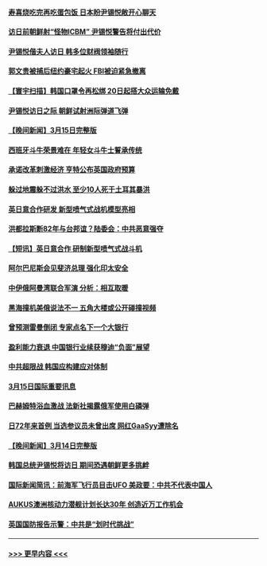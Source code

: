 #### [寿喜烧吃完再吃蛋包饭 日本盼尹锡悦敞开心聊天](../pages/prog202/a103670031.md?t=03161543) 
#### [访日前朝鲜射“怪物ICBM” 尹锡悦警告将付出代价](../pages/prog202/a103670025.md?t=03161543) 
#### [尹锡悦偕夫人访日 韩多位财阀领袖随行](../pages/prog202/a103670003.md?t=03161543) 
#### [郭文贵被捕后纽约豪宅起火 FBI被迫紧急撤离](../pages/prog202/a103669974.md?t=03161543) 
#### [【寰宇扫描】韩国口罩令再松绑 20日起搭大众运输免戴](../pages/prog202/a103669921.md?t=03161543) 
#### [尹锡悦访日之际 朝鲜试射洲际弹道飞弹](../pages/prog202/a103669930.md?t=03161543) 
#### [【晚间新闻】3月15日完整版](../pages/prog202/a103669924.md?t=03161543) 
#### [西班牙斗牛荣景难在 年轻女斗牛士誓承传统](../pages/prog202/a103669802.md?t=03161543) 
#### [承诺改革刺激经济 亨特公布英国政府预算](../pages/prog202/a103669794.md?t=03161543) 
#### [躲过地震躲不过洪水 至少10人死于土耳其暴洪](../pages/prog202/a103669795.md?t=03161543) 
#### [英日意合作研发 新型喷气式战机模型亮相](../pages/prog202/a103669793.md?t=03161543) 
#### [洪都拉斯断82年与台邦谊？陆委会：中共恶意强夺](../pages/prog202/a103669600.md?t=03161543) 
#### [【短讯】英日意合作 研制新型喷气式战斗机](../pages/prog202/a103669601.md?t=03161543) 
#### [阿尔巴尼斯会见斐济总理 强化印太安全](../pages/prog202/a103669598.md?t=03161543) 
#### [中伊俄阿曼湾联合军演 分析：相互取暖](../pages/prog202/a103669597.md?t=03161543) 
#### [黑海撞机美俄说法不一 五角大楼或公开碰撞视频](../pages/prog202/a103669414.md?t=03161543) 
#### [曾预测雷曼倒闭 专家点名下一个大银行](../pages/prog202/a103669410.md?t=03161543) 
#### [盈利能力衰退 中国银行业续获穆迪“负面”展望](../pages/prog202/a103669405.md?t=03161543) 
#### [中共超限战 韩国应构建应对体制](../pages/prog202/a103669395.md?t=03161543) 
#### [3月15日国际重要讯息](../pages/prog202/a103669393.md?t=03161543) 
#### [巴赫姆特浴血激战 法新社揭露俄军使用白磷弹](../pages/prog202/a103669381.md?t=03161543) 
#### [日72年来首例 当选参议员未曾出席 网红GaaSyy遭除名](../pages/prog202/a103669352.md?t=03161543) 
#### [【晚间新闻】3月14日完整版](../pages/prog202/a103669257.md?t=03161543) 
#### [韩国总统尹锡悦将访日 期间恐遇朝鲜更多挑衅](../pages/prog202/a103669284.md?t=03161543) 
#### [国际新闻简讯：前海军飞行员目击UFO 美政要：中共不代表中国人](../pages/prog202/a103669287.md?t=03161543) 
#### [AUKUS澳洲核动力潜舰计划长达30年 创造近万工作机会](../pages/prog202/a103669296.md?t=03161543) 
#### [英国国防报告示警：中共是“划时代挑战”](../pages/prog202/a103669281.md?t=03161543) 

----
#### [ >>> 更早内容 <<< ](../indexes/prog202-earlier.md)
